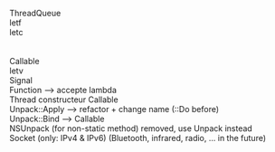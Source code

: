 ThreadQueue                                            <br/>
letf                                                   <br/>
letc                                                   <br/>
                                                       <br/>
                                                       <br/>
Callable                                               <br/>
letv                                                   <br/>
Signal                                                 <br/>
Function --> accepte lambda                            <br/>
Thread constructeur Callable                           <br/>
Unpack::Apply --> refactor + change name (::Do before) <br/>
Unpack::Bind --> Callable                              <br/>
NSUnpack (for non-static method) removed, use Unpack instead <br />
Socket (only: IPv4 & IPv6) (Bluetooth, infrared, radio, ... in the future)                            <br/>
 
